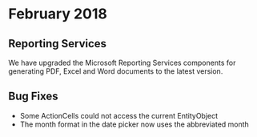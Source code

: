 # February 2018

## Reporting Services

We have upgraded the Microsoft Reporting Services components for generating PDF, Excel and Word documents to the latest version.

## Bug Fixes

- Some ActionCells could not access the current EntityObject
- The month format in the date picker now uses the abbreviated month